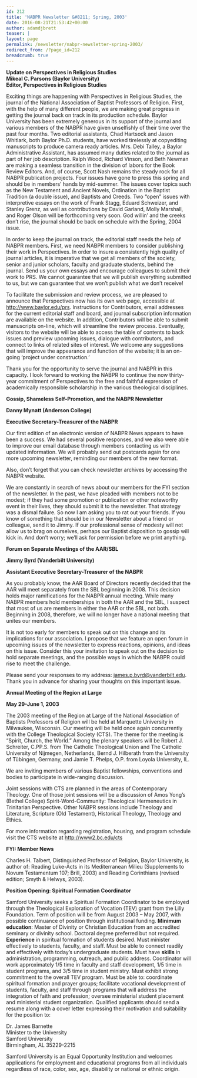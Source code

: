 ```yaml
---
id: 212
title: 'NABPR Newsletter &#8211; Spring, 2003'
date: 2016-08-21T21:53:42+00:00
author: adamdjbrett
teaser: |
layout: page
permalink: /newsletter/nabpr-newsletter-spring-2003/
redirect_from: /?page_id=212
breadcrumb: true
---
```

**Update on Perspectives in Religious Studies**  
**Mikeal C. Parsons (Baylor University)  
Editor, Perspectives in Religious Studies**

Exciting things are happening with Perspectives in Religious Studies, the journal of the National Association of Baptist Professors of Religion. First, with the help of many different people, we are making great progress in getting the journal back on track in its production schedule. Baylor University has been extremely generous in its support of the journal and various members of the NABPR have given unselfishly of their time over the past four months. Two editorial assistants, Chad Hartsock and Jason Whitlark, both Baylor Ph.D. students, have worked tirelessly at copyediting manuscripts to produce camera ready articles. Mrs. Debi Talley, a Baylor Administrative Assistant, has assumed many duties related to the journal as part of her job description. Ralph Wood, Richard Vinson, and Beth Newman are making a seamless transition in the division of labors for the Book Review Editors. And, of course, Scott Nash remains the steady rock for all NABPR publication projects. Four issues have gone to press this spring and should be in members&#8217; hands by mid-summer. The issues cover topics such as the New Testament and Ancient Novels, Ordination in the Baptist Tradition (a double issue), and Baptists and Creeds. Two &#8220;open&#8221; issues with interpretive essays on the work of Frank Stagg, Eduard Schweizer, and Stanley Grenz, as well as contributions by David Garland, Molly Marshall, and Roger Olson will be forthcoming very soon. God willin&#8217; and the creeks don&#8217;t rise, the journal should be back on schedule with the Spring, 2004 issue.

In order to keep the journal on track, the editorial staff needs the help of NABPR members. First, we need NABPR members to consider publishing their work in Perspectives. In order to insure a consistently high quality of journal articles, it is imperative that we get all members of the society, senior and junior scholars, faculty and graduate students, behind the journal. Send us your own essays and encourage colleagues to submit their work to PRS. We cannot guarantee that we will publish everything submitted to us, but we can guarantee that we won&#8217;t publish what we don&#8217;t receive!

To facilitate the submission and review process, we are pleased to announce that Perspectives now has its own web page, accessible at <a href="http://www.baylor.edu/prs" rel="nofollow">http://www.baylor.edu/prs</a>. Instructions for Contributors, email addresses for the current editorial staff and board, and journal subscription information are available on the website. In addition, Contributors will be able to submit manuscripts on-line, which will streamline the review process. Eventually, visitors to the website will be able to access the table of contents to back issues and preview upcoming issues, dialogue with contributors, and connect to links of related sites of interest. We welcome any suggestions that will improve the appearance and function of the website; it is an on-going &#8216;project under construction.&#8217;

Thank you for the opportunity to serve the journal and NABPR in this capacity. I look forward to working the NABPR to continue the now thirty-year commitment of Perspectives to the free and faithful expression of academically responsible scholarship in the various theological disciplines.

**Gossip, Shameless Self-Promotion, and the NABPR Newsletter**

**Danny Mynatt (Anderson College)**

**Executive Secretary-Treasurer of the NABPR**

Our first edition of an electronic version of NABPR News appears to have been a success. We had several positive responses, and we also were able to improve our email database through members contacting us with updated information. We will probably send out postcards again for one more upcoming newsletter, reminding our members of the new format.

Also, don&#8217;t forget that you can check newsletter archives by accessing the NABPR website.

We are constantly in search of news about our members for the FYI section of the newsletter. In the past, we have pleaded with members not to be modest; if they had some promotion or publication or other noteworthy event in their lives, they should submit it to the newsletter. That strategy was a dismal failure. So now I am asking you to rat out your friends. If you know of something that should be in our Newsletter about a friend or colleague, send it to Jimmy. If our professional sense of modesty will not allow us to brag on ourselves, perhaps our Baptist disposition to gossip will kick in. And don&#8217;t worry; we&#8217;ll ask for permission before we print anything.

**Forum on Separate Meetings of the AAR/SBL**

**Jimmy Byrd (Vanderbilt University)**

**Assistant Executive Secretary-Treasurer of the NABPR**

As you probably know, the AAR Board of Directors recently decided that the AAR will meet separately from the SBL beginning in 2008. This decision holds major ramifications for the NABPR annual meeting. While many NABPR members hold memberships in both the AAR and the SBL, I suspect that most of us are members in either the AAR or the SBL, not both. Beginning in 2008, therefore, we will no longer have a national meeting that unites our members.

It is not too early for members to speak out on this change and its implications for our association. I propose that we feature an open forum in upcoming issues of the newsletter to express reactions, opinions, and ideas on this issue. Consider this your invitation to speak out on the decision to hold separate meetings, and the possible ways in which the NABPR could rise to meet the challenge.

Please send your responses to my address: james.p.byrd@vanderbilt.edu. Thank you in advance for sharing your thoughts on this important issue.

**Annual Meeting of the Region at Large**

**May 29-June 1, 2003**

The 2003 meeting of the Region at Large of the National Association of Baptists Professors of Religion will be held at Marquette University in Milwaukee, Wisconsin. Our meeting will be held once again concurrently with the College Theological Society (CTS). The theme for the meeting is &#8220;Spirit, Church, the World.&#8221; Among the plenary speakers will be Robert J. Schreiter, C.PP.S. from The Catholic Theological Union and The Catholic University of Nijmegen, Netherlands, Bernd J. Hilberath from the University of Tübingen, Germany, and Jamie T. Phelps, O.P. from Loyola University, IL.

We are inviting members of various Baptist fellowships, conventions and bodies to participate in wide-ranging discussion.

Joint sessions with CTS are planned in the areas of Contemporary Theology. One of those joint sessions will be a discussion of Amos Yong&#8217;s (Bethel College) Spirit-Word-Community: Theological Hermeneutics in Trinitarian Perspective. Other NABPR sessions include Theology and Literature, Scripture (Old Testament), Historical Theology, Theology and Ethics.

For more information regarding registration, housing, and program schedule visit the CTS website at http://www2.bc.edu/cts

**FYI: Member News**

Charles H. Talbert, Distinguished Professor of Religion, Baylor University, is author of: Reading Luke-Acts in its Mediterranean Milieu (Supplements to Novum Testamentum 107; Brill, 2003) and Reading Corinthians (revised edition; Smyth & Helwys, 2003).

**Position Opening: Spiritual Formation Coordinator**

Samford University seeks a Spiritual Formation Coordinator to be employed through the Theological Exploration of Vocation (TEV) grant from the Lilly Foundation. Term of position will be from August 2003 &#8211; May 2007, with possible continuance of position through institutional funding. **Minimum education**: Master of Divinity or Christian Education from an accredited seminary or divinity school. Doctoral degree preferred but not required. **Experience** in spiritual formation of students desired. Must minister effectively to students, faculty, and staff. Must be able to connect readily and effectively with today&#8217;s undergraduate students. Must have **skills** in administration, programming, outreach, and public address. Coordinator will work approximately 1/5 time in faculty and staff development, 1/5 time in student programs, and 3/5 time in student ministry. Must exhibit strong commitment to the overall TEV program. Must be able to: coordinate spiritual formation and prayer groups; facilitate vocational development of students, faculty, and staff through programs that will address the integration of faith and profession; oversee ministerial student placement and ministerial student organization. Qualified applicants should send a resume along with a cover letter expressing their motivation and suitability for the position to:

Dr. James Barnette  
Minister to the University  
Samford University  
Birmingham, AL 35229-2215

Samford University is an Equal Opportunity Institution and welcomes applications for employment and educational programs from all individuals regardless of race, color, sex, age, disability or national or ethnic origin.
